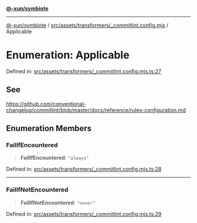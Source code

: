 [**@-xun/symbiote**](../../../../../README.md)

***

[@-xun/symbiote](../../../../../README.md) / [src/assets/transformers/\_commitlint.config.mjs](../README.md) / Applicable

# Enumeration: Applicable

Defined in: [src/assets/transformers/\_commitlint.config.mjs.ts:27](https://github.com/Xunnamius/symbiote/blob/dddfc44396c55ebfc704f8d576edac2868fe28cc/src/assets/transformers/_commitlint.config.mjs.ts#L27)

## See

https://github.com/conventional-changelog/commitlint/blob/master/docs/reference/rules-configuration.md

## Enumeration Members

### FailIfEncountered

> **FailIfEncountered**: `"always"`

Defined in: [src/assets/transformers/\_commitlint.config.mjs.ts:28](https://github.com/Xunnamius/symbiote/blob/dddfc44396c55ebfc704f8d576edac2868fe28cc/src/assets/transformers/_commitlint.config.mjs.ts#L28)

***

### FailIfNotEncountered

> **FailIfNotEncountered**: `"never"`

Defined in: [src/assets/transformers/\_commitlint.config.mjs.ts:29](https://github.com/Xunnamius/symbiote/blob/dddfc44396c55ebfc704f8d576edac2868fe28cc/src/assets/transformers/_commitlint.config.mjs.ts#L29)
